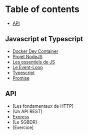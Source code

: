# Table of contents

* [API](README.md)

## Javascript et Typescript

* [Docker Dev Container](001-javascript-et-typescript/001-devcontainer.md)
* [Projet NodeJS](001-javascript-et-typescript/002-projet-nodejs.md)
* [Les essentiels de JS](001-javascript-et-typescript/003-js-essentiels.md)
* [Le Event-Loop](001-javascript-et-typescript/005-event-loop.md)
* [Typescript](001-javascript-et-typescript/010-typescript.md)
* [Promise](001-javascript-et-typescript/015-promises.md)
  
## API

* [Les fondamentaux de HTTP]
* [Un API REST]
* [Express](002-api/300-express.md)
* [Le SGBDR]
* [Exercice]